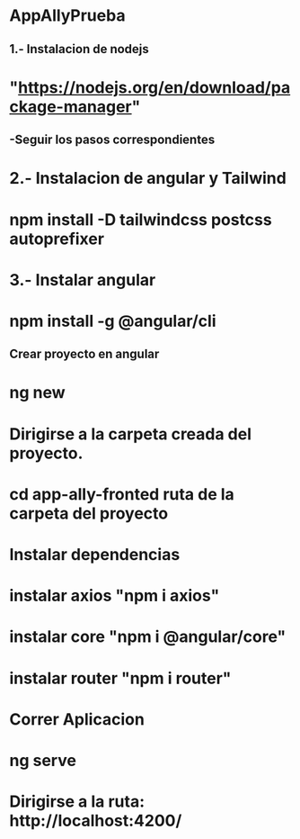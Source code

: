 # AppAllyPrueba

## 1.- Instalacion de nodejs 
# "https://nodejs.org/en/download/package-manager"

## -Seguir los pasos correspondientes

# 2.- Instalacion de angular y Tailwind

# npm install -D tailwindcss postcss autoprefixer

# 3.- Instalar angular
# npm install -g @angular/cli


## Crear proyecto en angular

# ng new <app-ally-fronted>


# Dirigirse a la carpeta creada del proyecto.

# cd app-ally-fronted ruta de la carpeta del proyecto

# Instalar dependencias
# instalar axios "npm i axios"
# instalar core "npm i @angular/core"
# instalar router "npm i router"


# Correr Aplicacion
# ng serve


# Dirigirse a la ruta: http://localhost:4200/





